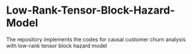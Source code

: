 # Low-Rank-Tensor-Block-Hazard-Model
The repository implements the codes for causal customer churn analysis with low-rank tensor block hazard model
